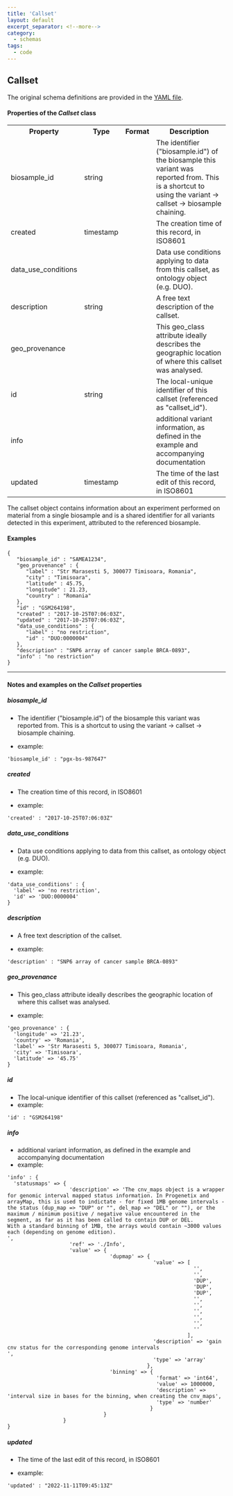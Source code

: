 ```yaml
---
title: 'Callset'
layout: default
excerpt_separator: <!--more-->
category:
  - schemas
tags:
  - code
---
```

## Callset

The original schema definitions are provided in the [YAML file](https://github.com/ga4gh-schemablocks/blocks/blob/master/src/yaml/callset.yaml).

<!--more-->

<h4>Properties of the <i>Callset</i> class</h4>

<table>
  <tr>
    <th>Property</th>
    <th>Type</th>
    <th>Format</th>
    <th>Description</th>
  </tr>
  <tr>
    <td>biosample_id</td>
    <td>string</td>
    <td></td>
    <td>The identifier ("biosample.id") of the biosample this variant was reported from. This is a shortcut to using the variant -> callset -> biosample chaining.
</td>
  </tr>
  <tr>
    <td>created</td>
    <td>timestamp</td>
    <td></td>
    <td>The creation time of this record, in ISO8601
</td>
  </tr>
  <tr>
    <td>data_use_conditions</td>
    <td></td>
    <td></td>
    <td>Data use conditions applying to data from this callset, as ontology object (e.g. DUO).
</td>
  </tr>
  <tr>
    <td>description</td>
    <td>string</td>
    <td></td>
    <td>A free text description of the callset.
</td>
  </tr>
  <tr>
    <td>geo_provenance</td>
    <td></td>
    <td></td>
    <td>This geo_class attribute ideally describes the geographic location of where this callset was analysed.
</td>
  </tr>
  <tr>
    <td>id</td>
    <td>string</td>
    <td></td>
    <td>The local-unique identifier of this callset (referenced as "callset_id").</td>
  </tr>
  <tr>
    <td>info</td>
    <td></td>
    <td></td>
    <td>additional variant information, as defined in the example and accompanying documentation</td>
  </tr>
  <tr>
    <td>updated</td>
    <td>timestamp</td>
    <td></td>
    <td>The time of the last edit of this record, in ISO8601
</td>
  </tr>

</table>The callset object contains information about an experiment performed on material from a single biosample
and is a shared identifier for all variants detected in this experiment, attributed to the referenced biosample.



#### Examples

```
{
   "biosample_id" : "SAMEA1234",
   "geo_provenance" : {
      "label" : "Str Marasesti 5, 300077 Timisoara, Romania",
      "city" : "Timisoara",
      "latitude" : 45.75,
      "longitude" : 21.23,
      "country" : "Romania"
   },
   "id" : "GSM264198",
   "created" : "2017-10-25T07:06:03Z",
   "updated" : "2017-10-25T07:06:03Z",
   "data_use_conditions" : {
      "label" : "no restriction",
      "id" : "DUO:0000004"
   },
   "description" : "SNP6 array of cancer sample BRCA-0893",
   "info" : "no restriction"
}
```
--------------------------------------------------------------------------------

<h4>Notes and examples on the <i>Callset</i> properties</h4>

##### biosample_id

* The identifier ("biosample.id") of the biosample this variant was reported from. This is a shortcut to using the variant -> callset -> biosample chaining.
  
* example:  

```
'biosample_id' : "pgx-bs-987647"
```

##### created

* The creation time of this record, in ISO8601
  
* example:  

```
'created' : "2017-10-25T07:06:03Z"
```

##### data_use_conditions

* Data use conditions applying to data from this callset, as ontology object (e.g. DUO).
  
* example:  

```
'data_use_conditions' : {
  'label' => 'no restriction',
  'id' => 'DUO:0000004'
}
```

##### description

* A free text description of the callset.
  
* example:  

```
'description' : "SNP6 array of cancer sample BRCA-0893"
```

##### geo_provenance

* This geo_class attribute ideally describes the geographic location of where this callset was analysed.
  
* example:  

```
'geo_provenance' : {
  'longitude' => '21.23',
  'country' => 'Romania',
  'label' => 'Str Marasesti 5, 300077 Timisoara, Romania',
  'city' => 'Timisoara',
  'latitude' => '45.75'
}
```

##### id

* The local-unique identifier of this callset (referenced as "callset_id").  
* example:  

```
'id' : "GSM264198"
```

##### info

* additional variant information, as defined in the example and accompanying documentation  
* example:  

```
'info' : {
  'statusmaps' => {
                    'description' => 'The cnv_maps object is a wrapper for genomic interval mapped status information. In Progenetix and arrayMap, this is used to indictate - for fixed 1MB genome intervals - the status (dup_map => "DUP" or "", del_map => "DEL" or ""), or the maximum / minimum positive / negative value encountered in the segment, as far as it has been called to contain DUP or DEL.
With a standard binning of 1MB, the arrays would contain ~3000 values each (depending on genome edition).
',
                    'ref' => './Info',
                    'value' => {
                                 'dupmap' => {
                                               'value' => [
                                                            '',
                                                            '',
                                                            'DUP',
                                                            'DUP',
                                                            'DUP',
                                                            '',
                                                            '',
                                                            '',
                                                            '',
                                                            '',
                                                            ''
                                                          ],
                                               'description' => 'gain cnv status for the corresponding genome intervals
',
                                               'type' => 'array'
                                             },
                                 'binning' => {
                                                'format' => 'int64',
                                                'value' => 1000000,
                                                'description' => 'interval size in bases for the binning, when creating the cnv_maps',
                                                'type' => 'number'
                                              }
                               }
                  }
}
```

##### updated

* The time of the last edit of this record, in ISO8601
  
* example:  

```
'updated' : "2022-11-11T09:45:13Z"
```

